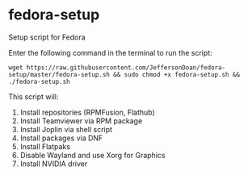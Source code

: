 # fedora-setup
Setup script for Fedora

Enter the following command in the terminal to run the script:

`wget https://raw.githubusercontent.com/JeffersonDoan/fedora-setup/master/fedora-setup.sh && sudo chmod +x fedora-setup.sh && ./fedora-setup.sh`

This script will:
1. Install repositories (RPMFusion, Flathub)
2. Install Teamviewer via RPM package
3. Install Joplin via shell script
4. Install packages via DNF
5. Install Flatpaks
6. Disable Wayland and use Xorg for Graphics
7. Install NVIDIA driver
